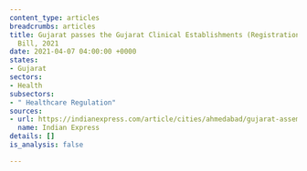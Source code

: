 ```yaml
---
content_type: articles
breadcrumbs: articles
title: Gujarat passes the Gujarat Clinical Establishments (Registration and Regulation)
  Bill, 2021
date: 2021-04-07 04:00:00 +0000
states:
- Gujarat
sectors:
- Health
subsectors:
- " Healthcare Regulation"
sources:
- url: https://indianexpress.com/article/cities/ahmedabad/gujarat-assembly-passes-bill-to-regulate-private-healthcare-sector-7254977/
  name: Indian Express
details: []
is_analysis: false

---
```


